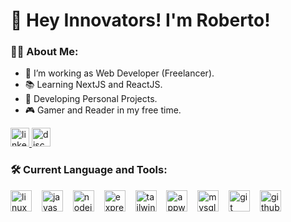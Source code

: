 # 👋 Hey Innovators! I'm Roberto!

### 👨‍💻 About Me:
- 🔭 I’m working as Web Developer (Freelancer).
- 📚 Learning NextJS and ReactJS.
- 💼 Developing Personal Projects.
- 🎮 Gamer and Reader in my free time.

<div align="left">
  <a href="https://www.linkedin.com/in/robertovalennte/" target="_blank">
    <img src="https://img.shields.io/static/v1?message=LinkedIn&logo=linkedin&label=&color=0077B5&logoColor=white&labelColor=&style=for-the-badge" height="30" alt="linkedin logo"  />
  </a>
  
  <a href="https://discord.com/users/381780035784409088" target="_blank">
    <img src="https://img.shields.io/static/v1?message=Discord&logo=discord&label=&color=7289DA&logoColor=white&labelColor=&style=for-the-badge" height="30" alt="discord logo"  />
  </a>
</div>

### 🛠 Current Language and Tools:
<div align="left">
  <img src="https://skillicons.dev/icons?i=linux" height="34" alt="linux logo"  />
  <img width="8" />
  <img src="https://skillicons.dev/icons?i=js" height="34" alt="javascript logo"  />
  <img width="8" />
  <img src="https://skillicons.dev/icons?i=nodejs" height="34" alt="nodejs logo"  />
  <img width="8" />
  <img src="https://skillicons.dev/icons?i=express" height="34" alt="express logo"  />
  <img width="8" />
  <img src="https://skillicons.dev/icons?i=tailwind" height="34" alt="tailwindcss logo"  />
  <img width="8" />
  <img src="https://skillicons.dev/icons?i=appwrite" height="34" alt="appwrite logo"  />
  <img width="8" />
  <img src="https://skillicons.dev/icons?i=mysql" height="34" alt="mysql logo"  />
  <img width="8" />
  <img src="https://skillicons.dev/icons?i=git" height="34" alt="git logo"  />
  <img width="8" />
  <img src="https://skillicons.dev/icons?i=github" height="34" alt="github logo"  />
</div>
